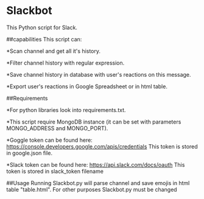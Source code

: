 # Slackbot
This Python script for Slack.

##capabilities
This script can:

*Scan channel and get all it's history.

*Filter channel history with regular expression.

*Save channel history in database with user's reactions on this message.

*Export user's reactions in Google Spreadsheet or in html table.

##Requirements

*For python libraries look into requirements.txt.

*This script require MongoDB instance (it can be set with parameters MONGO_ADDRESS and MONGO_PORT).

*Goggle token can be found here: https://console.developers.google.com/apis/credentials This token is stored in google.json file.

*Slack token can be found here: https://api.slack.com/docs/oauth This token is stored in slack_token filename

##Usage
Running Slackbot.py will parse channel and save emojis in html table "table.html". For other purposes Slackbot.py must be changed

